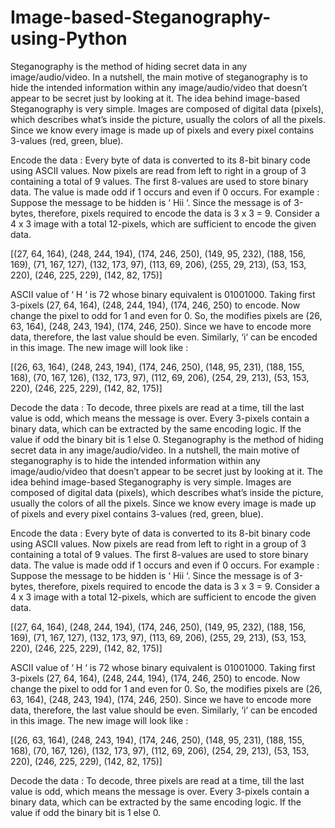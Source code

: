 # Image-based-Steganography-using-Python
Steganography is the method of hiding secret data in any image/audio/video. In a nutshell, the main motive of steganography is to hide the intended information within any image/audio/video that doesn’t appear to be secret just by looking at it.
The idea behind image-based Steganography is very simple. Images are composed of digital data (pixels), which describes what’s inside the picture, usually the colors of all the pixels. Since we know every image is made up of pixels and every pixel contains 3-values (red, green, blue).
 

Encode the data :
Every byte of data is converted to its 8-bit binary code using ASCII values. Now pixels are read from left to right in a group of 3 containing a total of 9 values. The first 8-values are used to store binary data. The value is made odd if 1 occurs and even if 0 occurs. 
For example : 
Suppose the message to be hidden is ‘ Hii ‘. Since the message is of 3-bytes, therefore, pixels required to encode the data is 3 x 3 = 9. Consider a 4 x 3 image with a total 12-pixels, which are sufficient to encode the given data.
 

[(27, 64, 164), (248, 244, 194), (174, 246, 250), (149, 95, 232),
(188, 156, 169), (71, 167, 127), (132, 173, 97), (113, 69, 206),
(255, 29, 213), (53, 153, 220), (246, 225, 229), (142, 82, 175)]

ASCII value of ‘ H ‘ is 72 whose binary equivalent is 01001000.
Taking first 3-pixels (27, 64, 164), (248, 244, 194), (174, 246, 250) to encode. Now change the pixel to odd for 1 and even for 0. So, the modifies pixels are (26, 63, 164), (248, 243, 194), (174, 246, 250). Since we have to encode more data, therefore, the last value should be even. Similarly, ‘i‘ can be encoded in this image.
The new image will look like :
 

[(26, 63, 164), (248, 243, 194), (174, 246, 250), (148, 95, 231),
(188, 155, 168), (70, 167, 126), (132, 173, 97), (112, 69, 206),
(254, 29, 213), (53, 153, 220), (246, 225, 229), (142, 82, 175)]

 

Decode the data :
To decode, three pixels are read at a time, till the last value is odd, which means the message is over. Every 3-pixels contain a binary data, which can be extracted by the same encoding logic. If the value if odd the binary bit is 1 else 0.
 Steganography is the method of hiding secret data in any image/audio/video. In a nutshell, the main motive of steganography is to hide the intended information within any image/audio/video that doesn’t appear to be secret just by looking at it.
The idea behind image-based Steganography is very simple. Images are composed of digital data (pixels), which describes what’s inside the picture, usually the colors of all the pixels. Since we know every image is made up of pixels and every pixel contains 3-values (red, green, blue).
 

Encode the data :
Every byte of data is converted to its 8-bit binary code using ASCII values. Now pixels are read from left to right in a group of 3 containing a total of 9 values. The first 8-values are used to store binary data. The value is made odd if 1 occurs and even if 0 occurs. 
For example : 
Suppose the message to be hidden is ‘ Hii ‘. Since the message is of 3-bytes, therefore, pixels required to encode the data is 3 x 3 = 9. Consider a 4 x 3 image with a total 12-pixels, which are sufficient to encode the given data.
 

[(27, 64, 164), (248, 244, 194), (174, 246, 250), (149, 95, 232),
(188, 156, 169), (71, 167, 127), (132, 173, 97), (113, 69, 206),
(255, 29, 213), (53, 153, 220), (246, 225, 229), (142, 82, 175)]

ASCII value of ‘ H ‘ is 72 whose binary equivalent is 01001000.
Taking first 3-pixels (27, 64, 164), (248, 244, 194), (174, 246, 250) to encode. Now change the pixel to odd for 1 and even for 0. So, the modifies pixels are (26, 63, 164), (248, 243, 194), (174, 246, 250). Since we have to encode more data, therefore, the last value should be even. Similarly, ‘i‘ can be encoded in this image.
The new image will look like :
 

[(26, 63, 164), (248, 243, 194), (174, 246, 250), (148, 95, 231),
(188, 155, 168), (70, 167, 126), (132, 173, 97), (112, 69, 206),
(254, 29, 213), (53, 153, 220), (246, 225, 229), (142, 82, 175)]

 

Decode the data :
To decode, three pixels are read at a time, till the last value is odd, which means the message is over. Every 3-pixels contain a binary data, which can be extracted by the same encoding logic. If the value if odd the binary bit is 1 else 0.
 



